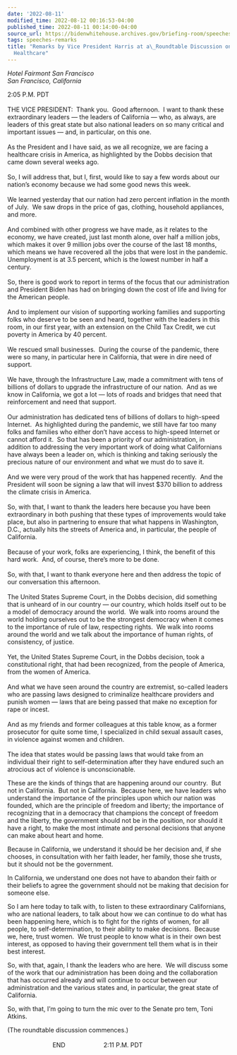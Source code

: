 ```yaml
---
date: '2022-08-11'
modified_time: 2022-08-12 00:16:53-04:00
published_time: 2022-08-11 00:14:00-04:00
source_url: https://bidenwhitehouse.archives.gov/briefing-room/speeches-remarks/2022/08/11/remarks-by-vice-president-harrisat-a-roundtable-discussion-on-reproductive-healthcare/
tags: speeches-remarks
title: "Remarks by Vice President Harris at a\_Roundtable Discussion on Reproductive\_\
  Healthcare"
---
```

 
*Hotel Fairmont San Francisco  
*San Francisco, California**

2:05 P.M. PDT  
   
THE VICE PRESIDENT:  Thank you.  Good afternoon.  I want to thank these
extraordinary leaders — the leaders of California — who, as always, are
leaders of this great state but also national leaders on so many
critical and important issues — and, in particular, on this one.  
   
As the President and I have said, as we all recognize, we are facing a
healthcare crisis in America, as highlighted by the Dobbs decision that
came down several weeks ago.   
   
So, I will address that, but I, first, would like to say a few words
about our nation’s economy because we had some good news this week.   
   
We learned yesterday that our nation had zero percent inflation in the
month of July.  We saw drops in the price of gas, clothing, household
appliances, and more.   
   
And combined with other progress we have made, as it relates to the
economy, we have created, just last month alone, over half a million
jobs, which makes it over 9 million jobs over the course of the last 18
months, which means we have recovered all the jobs that were lost in the
pandemic.  Unemployment is at 3.5 percent, which is the lowest number in
half a century.   
   
So, there is good work to report in terms of the focus that our
administration and President Biden has had on bringing down the cost of
life and living for the American people.   
   
And to implement our vision of supporting working families and
supporting folks who deserve to be seen and heard, together with the
leaders in this room, in our first year, with an extension on the Child
Tax Credit, we cut poverty in America by 40 percent.   
   
We rescued small businesses.  During the course of the pandemic, there
were so many, in particular here in California, that were in dire need
of support.   
   
We have, through the Infrastructure Law, made a commitment with tens of
billions of dollars to upgrade the infrastructure of our nation.  And as
we know in California, we got a lot — lots of roads and bridges that
need that reinforcement and need that support.   
   
Our administration has dedicated tens of billions of dollars to
high-speed Internet.  As highlighted during the pandemic, we still have
far too many folks and families who either don’t have access to
high-speed Internet or cannot afford it.  So that has been a priority of
our administration, in addition to addressing the very important work of
doing what Californians have always been a leader on, which is thinking
and taking seriously the precious nature of our environment and what we
must do to save it.  
   
And we were very proud of the work that has happened recently.  And the
President will soon be signing a law that will invest $370 billion to
address the climate crisis in America.   
   
So, with that, I want to thank the leaders here because you have been
extraordinary in both pushing that these types of improvements would
take place, but also in partnering to ensure that what happens in
Washington, D.C., actually hits the streets of America and, in
particular, the people of California.  
   
Because of your work, folks are experiencing, I think, the benefit of
this hard work.  And, of course, there’s more to be done.   
   
So, with that, I want to thank everyone here and then address the topic
of our conversation this afternoon.  
   
The United States Supreme Court, in the Dobbs decision, did something
that is unheard of in our country — our country, which holds itself out
to be a model of democracy around the world.  We walk into rooms around
the world holding ourselves out to be the strongest democracy when it
comes to the importance of rule of law, respecting rights.  We walk into
rooms around the world and we talk about the importance of human rights,
of consistency, of justice.   
   
Yet, the United States Supreme Court, in the Dobbs decision, took a
constitutional right, that had been recognized, from the people of
America, from the women of America.   
   
And what we have seen around the country are extremist, so-called
leaders who are passing laws designed to criminalize healthcare
providers and punish women — laws that are being passed that make no
exception for rape or incest.   
   
And as my friends and former colleagues at this table know, as a former
prosecutor for quite some time, I specialized in child sexual assault
cases, in violence against women and children.  
   
The idea that states would be passing laws that would take from an
individual their right to self-determination after they have endured
such an atrocious act of violence is unconscionable.  
  
These are the kinds of things that are happening around our country. 
But not in California.  But not in California.  Because here, we have
leaders who understand the importance of the principles upon which our
nation was founded, which are the principle of freedom and liberty; the
importance of recognizing that in a democracy that champions the concept
of freedom and the liberty, the government should not be in the
position, nor should it have a right, to make the most intimate and
personal decisions that anyone can make about heart and home.  
  
Because in California, we understand it should be her decision and, if
she chooses, in consultation with her faith leader, her family, those
she trusts, but it should not be the government.  
  
In California, we understand one does not have to abandon their faith or
their beliefs to agree the government should not be making that decision
for someone else.  
  
So I am here today to talk with, to listen to these extraordinary
Californians, who are national leaders, to talk about how we can
continue to do what has been happening here, which is to fight for the
rights of women, for all people, to self-determination, to their ability
to make decisions.  Because we, here, trust women.  We trust people to
know what is in their own best interest, as opposed to having their
government tell them what is in their best interest.  
  
So, with that, again, I thank the leaders who are here.  We will discuss
some of the work that our administration has been doing and the
collaboration that has occurred already and will continue to occur
between our administration and the various states and, in particular,
the great state of California.  
  
So, with that, I’m going to turn the mic over to the Senate pro tem,
Toni Atkins.  
  
(The roundtable discussion commences.)  
   
                          END                      2:11 P.M. PDT  
